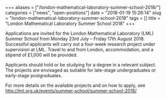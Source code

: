 +++
aliases = ["/london-mathematical-laboratory-summer-school-2018/"]
categories = ["news", "open-positions"]
date = "2018-01-19 15:26:14"
slug = "london-mathematical-laboratory-summer-school-2018"
tags = []
title = "London Mathematical Laboratory Summer School 2018"
+++

Applications are invited for the London Mathematical Laboratory (LML)
Summer School from Monday 23rd July –
Friday 17th August 2018. Successful applicants will carry out a
four-week research project under supervision at LML. Travel to and from
London, accommodation, and a stipend of £1,000 will be provided.

Applicants should hold or be studying for a degree in a relevant
subject. The projects are envisaged as suitable for late-stage
undergraduates or early-stage postgraduates.

For more details on the available projects and on how to apply, see
<http://lml.org.uk/events/summer-school/summer-school-2018/>
